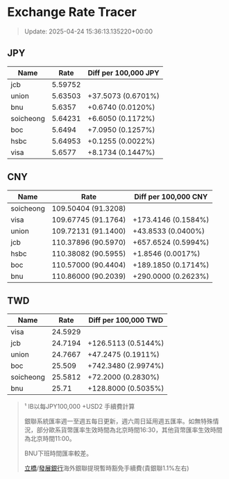# Exchange Rate Tracer

> Update: 2025-04-24 15:36:13.135220+00:00

## JPY

| Name      |    Rate | Diff per 100,000 JPY   |
|-----------|---------|------------------------|
| jcb       | 5.59752 |                        |
| union     | 5.63503 | +37.5073 (0.6701%)     |
| bnu       | 5.6357  | +0.6740 (0.0120%)      |
| soicheong | 5.64231 | +6.6050 (0.1172%)      |
| boc       | 5.6494  | +7.0950 (0.1257%)      |
| hsbc      | 5.64953 | +0.1255 (0.0022%)      |
| visa      | 5.6577  | +8.1734 (0.1447%)      |

## CNY

| Name      | Rate                | Diff per 100,000 CNY   |
|-----------|---------------------|------------------------|
| soicheong | 109.50404	(91.3208) |                        |
| visa      | 109.67745	(91.1764) | +173.4146 (0.1584%)    |
| union     | 109.72131	(91.1400) | +43.8533 (0.0400%)     |
| jcb       | 110.37896	(90.5970) | +657.6524 (0.5994%)    |
| hsbc      | 110.38082	(90.5955) | +1.8546 (0.0017%)      |
| boc       | 110.57000	(90.4404) | +189.1850 (0.1714%)    |
| bnu       | 110.86000	(90.2039) | +290.0000 (0.2623%)    |

## TWD

| Name      |    Rate | Diff per 100,000 TWD   |
|-----------|---------|------------------------|
| visa      | 24.5929 |                        |
| jcb       | 24.7194 | +126.5113 (0.5144%)    |
| union     | 24.7667 | +47.2475 (0.1911%)     |
| boc       | 25.509  | +742.3480 (2.9974%)    |
| soicheong | 25.5812 | +72.2000 (0.2830%)     |
| bnu       | 25.71   | +128.8000 (0.5035%)    |


> ¹ IB以每JPY100,000 +USD2 手續費計算
>
> 銀聯系統匯率週一至週五每日更新，週六周日延用週五匯率。如無特殊情況，部分歐系貨幣匯率生效時間為北京時間16:30，其他貨幣匯率生效時間為北京時間11:00。
>
> BNU下班時間匯率較差。
>
> [立橋](https://www.wlbank.com.mo/uploads/ueditor/file/20181211/1544536513900230.pdf)/[發展銀行](https://www.mdb.com.mo/Service_Charges_20230728.pdf)海外銀聯提現暫時豁免手續費(貴銀聯1.1%左右)

